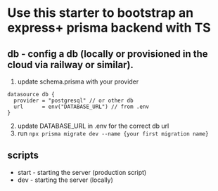 # Use this starter to bootstrap an express+ prisma backend with TS

## db - config a db (locally or provisioned in the cloud via railway or similar). 
1. update schema.prisma with your provider
```prisma
datasource db {
  provider = "postgresql" // or other db
  url      = env("DATABASE_URL") // from .env
}
```
2. update DATABASE_URL in .env for the correct db url
3. run ```npx prisma migrate dev --name {your first migration name}```

## scripts
- start - starting the server (production script)
- dev - starting the server (locally)


